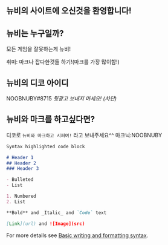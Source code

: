 ## 뉴비의 사이트에 오신것을 환영합니다!

## 뉴비는 누구일까?
모든 게임을 잘못하는게 뉴비!

취미: 마크나 잡다한것들 하기!(마크를 가장 많이함!)
## 뉴비의 디코 아이디
NOOBNUBY#8715
*뒷광고 보내지 마세요! (차단)*
## 뉴비와 마크를 하고싶다면?
디코로 ```뉴비와 마크하고 시퍼여!``` 라고 보내주세요^^
마크닉:NOOBNUBY

```markdown
Syntax highlighted code block

# Header 1
## Header 2
### Header 3

- Bulleted
- List

1. Numbered
2. List

**Bold** and _Italic_ and `Code` text

[Link](url) and ![Image](src)
```

For more details see [Basic writing and formatting syntax](https://docs.github.com/en/github/writing-on-github/getting-started-with-writing-and-formatting-on-github/basic-writing-and-formatting-syntax).
